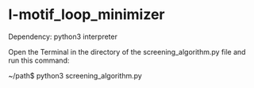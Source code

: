 # I-motif_loop_minimizer

Dependency: python3 interpreter

Open the Terminal in the directory of the screening_algorithm.py file and run this command:

~/path$ python3 screening_algorithm.py
